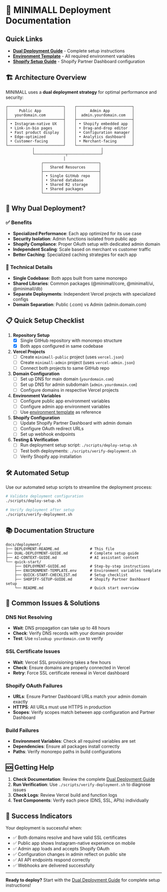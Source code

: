 # 🚀 MINIMALL Deployment Documentation

## Quick Links

- **[Dual Deployment Guide](DUAL-DEPLOYMENT-GUIDE.md)** - Complete setup instructions
- **[Environment Template](quick-start/ENVIRONMENT-TEMPLATE.env)** - All required environment variables
- **[Shopify Setup Guide](quick-start/SHOPIFY-SETUP-GUIDE.md)** - Shopify Partner Dashboard configuration

## 🏗️ Architecture Overview

MINIMALL uses a **dual deployment strategy** for optimal performance and security:

```
┌─────────────────────────┐    ┌─────────────────────────┐
│     Public App          │    │      Admin App          │
│   yourdomain.com        │    │  admin.yourdomain.com   │
├─────────────────────────┤    ├─────────────────────────┤
│ • Instagram-native UX   │    │ • Shopify embedded app  │
│ • Link-in-bio pages     │    │ • Drag-and-drop editor  │
│ • Fast product display  │    │ • Configuration manager │
│ • Edge-optimized        │    │ • Analytics dashboard   │
│ • Customer-facing       │    │ • Merchant-facing       │
└─────────────────────────┘    └─────────────────────────┘
            │                              │
            └──────────────┬───────────────┘
                          │
                ┌─────────────────────────┐
                │   Shared Resources      │
                ├─────────────────────────┤
                │ • Single GitHub repo    │
                │ • Shared database       │
                │ • Shared R2 storage     │
                │ • Shared packages       │
                └─────────────────────────┘
```

## 🎯 Why Dual Deployment?

### ✅ **Benefits**
- **Specialized Performance**: Each app optimized for its use case
- **Security Isolation**: Admin functions isolated from public app
- **Shopify Compliance**: Proper OAuth setup with dedicated admin domain
- **Independent Scaling**: Scale based on merchant vs customer traffic
- **Better Caching**: Specialized caching strategies for each app

### 🔧 **Technical Details**
- **Single Codebase**: Both apps built from same monorepo
- **Shared Libraries**: Common packages (@minimall/core, @minimall/ui, @minimall/db)
- **Separate Deployments**: Independent Vercel projects with specialized configs
- **Domain Separation**: Public (.com) vs Admin (admin.domain.com)

## 📋 Quick Setup Checklist

1. **Repository Setup**
   - [x] Single GitHub repository with monorepo structure
   - [x] Both apps configured in same codebase

2. **Vercel Projects**
   - [ ] Create `minimall-public` project (uses `vercel.json`)
   - [ ] Create `minimall-admin` project (uses `vercel-admin.json`)
   - [ ] Connect both projects to same GitHub repo

3. **Domain Configuration**
   - [ ] Set up DNS for main domain (`yourdomain.com`)
   - [ ] Set up DNS for admin subdomain (`admin.yourdomain.com`)
   - [ ] Configure domains in respective Vercel projects

4. **Environment Variables**
   - [ ] Configure public app environment variables
   - [ ] Configure admin app environment variables
   - [ ] Use [environment template](quick-start/ENVIRONMENT-TEMPLATE.env) as reference

5. **Shopify Configuration**
   - [ ] Update Shopify Partner Dashboard with admin domain
   - [ ] Configure OAuth redirect URLs
   - [ ] Set up webhook endpoints

6. **Testing & Verification**
   - [ ] Run deployment setup script: `./scripts/deploy-setup.sh`
   - [ ] Test both deployments: `./scripts/verify-deployment.sh`
   - [ ] Verify Shopify app installation

## 🛠️ Automated Setup

Use our automated setup scripts to streamline the deployment process:

```bash
# Validate deployment configuration
./scripts/deploy-setup.sh

# Verify deployment after setup
./scripts/verify-deployment.sh
```

## 📚 Documentation Structure

```
docs/deployment/
├── DEPLOYMENT-README.md              # This file
├── DUAL-DEPLOYMENT-GUIDE.md          # Complete setup guide
├── AI-CONTEXT-GUIDE.md               # AI assistant context
└── quick-start/
    ├── DEPLOYMENT-GUIDE.md           # Step-by-step instructions
    ├── ENVIRONMENT-TEMPLATE.env      # Environment variables template
    ├── QUICK-START-CHECKLIST.md      # Setup checklist
    ├── SHOPIFY-SETUP-GUIDE.md        # Shopify Partner Dashboard setup
    └── README.md                     # Quick start overview
```

## 🚨 Common Issues & Solutions

### DNS Not Resolving
- **Wait**: DNS propagation can take up to 48 hours
- **Check**: Verify DNS records with your domain provider
- **Test**: Use `nslookup yourdomain.com` to verify

### SSL Certificate Issues
- **Wait**: Vercel SSL provisioning takes a few hours
- **Check**: Ensure domains are properly connected in Vercel
- **Retry**: Force SSL certificate renewal in Vercel dashboard

### Shopify OAuth Failures
- **URLs**: Ensure Partner Dashboard URLs match your admin domain exactly
- **HTTPS**: All URLs must use HTTPS in production
- **Scopes**: Verify scopes match between app configuration and Partner Dashboard

### Build Failures
- **Environment Variables**: Check all required variables are set
- **Dependencies**: Ensure all packages install correctly
- **Paths**: Verify monorepo paths in build configurations

## 🆘 Getting Help

1. **Check Documentation**: Review the complete [Dual Deployment Guide](DUAL-DEPLOYMENT-GUIDE.md)
2. **Run Verification**: Use `./scripts/verify-deployment.sh` to diagnose issues
3. **Check Logs**: Review Vercel build and function logs
4. **Test Components**: Verify each piece (DNS, SSL, APIs) individually

## 🎉 Success Indicators

Your deployment is successful when:

- ✅ Both domains resolve and have valid SSL certificates
- ✅ Public app shows Instagram-native experience on mobile
- ✅ Admin app loads and accepts Shopify OAuth
- ✅ Configuration changes in admin reflect on public site
- ✅ All API endpoints respond correctly
- ✅ Webhooks are delivered successfully

---

**Ready to deploy?** Start with the [Dual Deployment Guide](DUAL-DEPLOYMENT-GUIDE.md) for complete setup instructions!